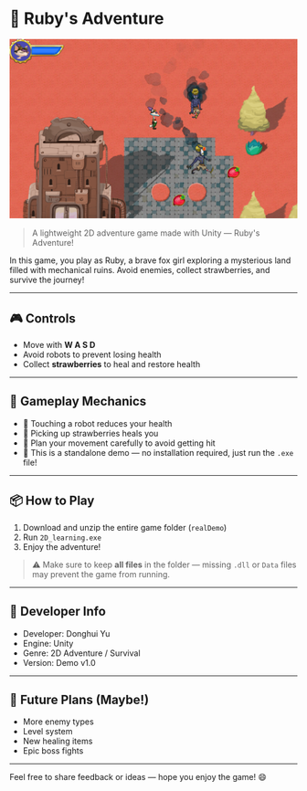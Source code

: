 # 🌟 Ruby's Adventure

![Game Screenshot](gameScreenShot.png)

> A lightweight 2D adventure game made with Unity — Ruby's Adventure!

In this game, you play as Ruby, a brave fox girl exploring a mysterious land filled with mechanical ruins. Avoid enemies, collect strawberries, and survive the journey!

---

## 🎮 Controls

- Move with **W A S D**
- Avoid robots to prevent losing health
- Collect **strawberries** to heal and restore health

---

## 🧠 Gameplay Mechanics

- 🦾 Touching a robot reduces your health
- 🍓 Picking up strawberries heals you
- 🧠 Plan your movement carefully to avoid getting hit
- 🚀 This is a standalone demo — no installation required, just run the `.exe` file!

---

## 📦 How to Play

1. Download and unzip the entire game folder (`realDemo`)
2. Run `2D_learning.exe`
3. Enjoy the adventure!

> ⚠️ Make sure to keep **all files** in the folder — missing `.dll` or `Data` files may prevent the game from running.

---

## 🧩 Developer Info

- Developer: Donghui Yu  
- Engine: Unity  
- Genre: 2D Adventure / Survival  
- Version: Demo v1.0

---

## 🚧 Future Plans (Maybe!)

- More enemy types
- Level system
- New healing items
- Epic boss fights

---

Feel free to share feedback or ideas — hope you enjoy the game! 😄

